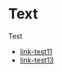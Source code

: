# Text

Test




- [link-test11](https://ectest.beep.test11.shub.us/ordering)
- [link-test13](https://ectest.beep.test13.shub.us/ordering)
